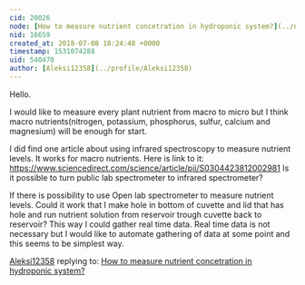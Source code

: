 ```yaml
---
cid: 20026
node: [How to measure nutrient concetration in hydroponic system?](../notes/Aleksi12358/07-07-2018/how-to-measure-nutrient-concetration-in-hydroponic-system)
nid: 16659
created_at: 2018-07-08 18:24:48 +0000
timestamp: 1531074288
uid: 540470
author: [Aleksi12358](../profile/Aleksi12358)
---
```


Hello.

I would like to measure every plant nutrient from macro to micro but I think macro nutrients(nitrogen, potassium, phosphorus, sulfur, calcium and magnesium) will be enough for start.

I did find one article about using infrared spectroscopy to measure nutrient levels. It works for macro nutrients. Here is link to it: https://www.sciencedirect.com/science/article/pii/S0304423812002981
Is it possible to turn public lab spectrometer to infrared spectrometer?

If there is possibility to use Open lab spectrometer to measure nutrient levels. Could it work that I make hole in bottom of cuvette and lid that has hole and run nutrient solution from reservoir trough cuvette back to reservoir? This way I could gather real time data.
Real time data is not necessary but I would like to automate gathering of data at some point and this seems to be simplest way.


[Aleksi12358](../profile/Aleksi12358) replying to: [How to measure nutrient concetration in hydroponic system?](../notes/Aleksi12358/07-07-2018/how-to-measure-nutrient-concetration-in-hydroponic-system)

